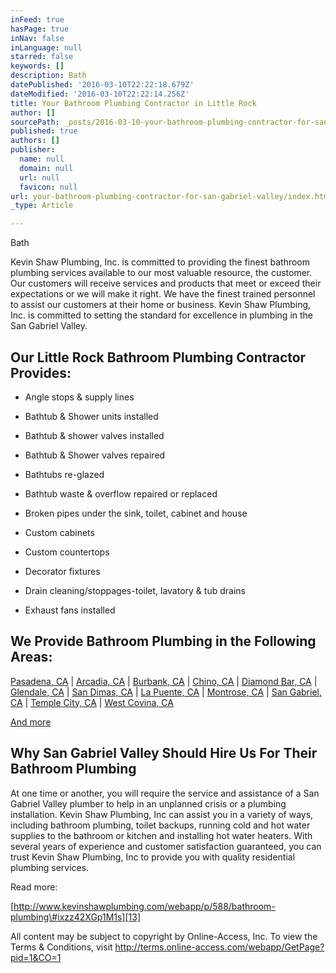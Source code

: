 ```yaml
---
inFeed: true
hasPage: true
inNav: false
inLanguage: null
starred: false
keywords: []
description: Bath
datePublished: '2016-03-10T22:22:18.679Z'
dateModified: '2016-03-10T22:22:14.256Z'
title: Your Bathroom Plumbing Contractor in Little Rock
author: []
sourcePath: _posts/2016-03-10-your-bathroom-plumbing-contractor-for-san-gabriel-valley.md
published: true
authors: []
publisher:
  name: null
  domain: null
  url: null
  favicon: null
url: your-bathroom-plumbing-contractor-for-san-gabriel-valley/index.html
_type: Article

---
```

Bath

Kevin Shaw Plumbing, Inc. is committed to providing the finest bathroom plumbing services available to our most valuable resource, the customer. Our customers will receive services and products that meet or exceed their expectations or we will make it right. We have the finest trained personnel to assist our customers at their home or business. Kevin Shaw Plumbing, Inc. is committed to setting the standard for excellence in plumbing in the San Gabriel Valley. 

## Our Little Rock Bathroom Plumbing Contractor Provides:

* Angle stops & supply lines
* Bathtub & Shower units installed
* Bathtub & shower valves installed
* Bathtub & Shower valves repaired

* Bathtubs re-glazed
* Bathtub waste & overflow repaired or replaced
* Broken pipes under the sink, toilet, cabinet and house
* Custom cabinets

* Custom countertops
* Decorator fixtures
* Drain cleaning/stoppages-toilet, lavatory & tub drains
* Exhaust fans installed

## We Provide Bathroom Plumbing in the Following Areas:

[Pasadena, CA][0] | [Arcadia, CA][1] | [Burbank, CA][2] | [Chino, CA][3] | [Diamond Bar, CA][4] | [Glendale, CA][5] | [San Dimas, CA][6] | [La Puente, CA][7] | [Montrose, CA][8] | [San Gabriel, CA][9] | [Temple City, CA][10] | [West Covina, CA][11]

[And more][12]

## Why San Gabriel Valley Should Hire Us For Their Bathroom Plumbing

At one time or another, you will require the service and assistance of a San Gabriel Valley plumber to help in an unplanned crisis or a plumbing installation. Kevin Shaw Plumbing, Inc can assist you in a variety of ways, including bathroom plumbing, toilet backups, running cold and hot water supplies to the bathroom or kitchen and installing hot water heaters. With several years of experience and customer satisfaction guaranteed, you can trust Kevin Shaw Plumbing, Inc to provide you with quality residential plumbing services.

Read more: 

[http://www.kevinshawplumbing.com/webapp/p/588/bathroom-plumbing\#ixzz42XGp1M1s][13]

All content may be subject to copyright by Online-Access, Inc. To view the Terms & Conditions, visit http://terms.online-access.com/webapp/GetPage?pid=1&CO=1 

[0]: http://www.kevinshawplumbing.com/webapp/p/565
[1]: http://www.kevinshawplumbing.com/webapp/p/536
[2]: http://www.kevinshawplumbing.com/webapp/p/540
[3]: http://www.kevinshawplumbing.com/webapp/p/541
[4]: http://www.kevinshawplumbing.com/webapp/p/545
[5]: http://www.kevinshawplumbing.com/webapp/p/549
[6]: http://www.kevinshawplumbing.com/webapp/p/571
[7]: http://www.kevinshawplumbing.com/webapp/p/556
[8]: http://www.kevinshawplumbing.com/webapp/p/562
[9]: http://www.kevinshawplumbing.com/webapp/p/572
[10]: http://www.kevinshawplumbing.com/webapp/p/579
[11]: http://www.kevinshawplumbing.com/webapp/p/583
[12]: http://www.kevinshawplumbing.com/
[13]: http://www.kevinshawplumbing.com/webapp/p/588/bathroom-plumbing#ixzz42XGp1M1s